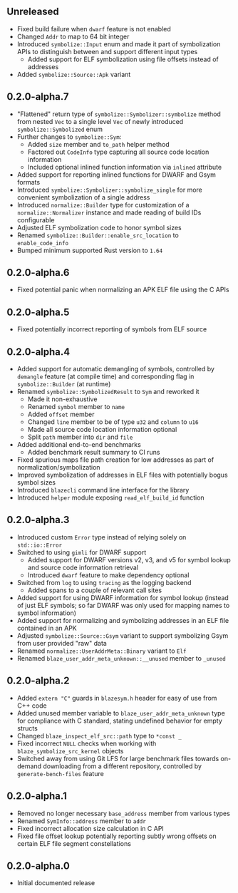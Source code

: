 Unreleased
----------
- Fixed build failure when `dwarf` feature is not enabled
- Changed `Addr` to map to 64 bit integer
- Introduced `symbolize::Input` enum and made it part of symbolization APIs to
  distinguish between and support different input types
  - Added support for ELF symbolization using file offsets instead of addresses
- Added `symbolize::Source::Apk` variant


0.2.0-alpha.7
-------------
- "Flattened" return type of `symbolize::Symbolizer::symbolize` method from
  nested `Vec` to a single level `Vec` of newly introduced
  `symbolize::Symbolized` enum
- Further changes to `symbolize::Sym`:
  - Added `size` member and `to_path` helper method
  - Factored out `CodeInfo` type capturing all source code location information
  - Included optional inlined function information via `inlined` attribute
- Added support for reporting inlined functions for DWARF and Gsym formats
- Introduced `symbolize::Symbolizer::symbolize_single` for more convenient
  symbolization of a single address
- Introduced `normalize::Builder` type for customization of a
  `normalize::Normalizer` instance and made reading of build IDs
  configurable
- Adjusted ELF symbolization code to honor symbol sizes
- Renamed `symbolize::Builder::enable_src_location` to `enable_code_info`
- Bumped minimum supported Rust version to `1.64`


0.2.0-alpha.6
-------------
- Fixed potential panic when normalizing an APK ELF file using the C APIs


0.2.0-alpha.5
-------------
- Fixed potentially incorrect reporting of symbols from ELF source


0.2.0-alpha.4
-------------
- Added support for automatic demangling of symbols, controlled by
  `demangle` feature (at compile time) and corresponding flag in
  `symbolize::Builder` (at runtime)
- Renamed `symbolize::SymbolizedResult` to `Sym` and reworked it
  - Made it non-exhaustive
  - Renamed `symbol` member to `name`
  - Added `offset` member
  - Changed `line` member to be of type `u32` and `column` to `u16`
  - Made all source code location information optional
  - Split `path` member into `dir` and `file`
- Added additional end-to-end benchmarks
  - Added benchmark result summary to CI runs
- Fixed spurious maps file path creation for low addresses as part of
  normalization/symbolization
- Improved symbolization of addresses in ELF files with potentially
  bogus symbol sizes
- Introduced `blazecli` command line interface for the library
- Introduced `helper` module exposing `read_elf_build_id` function


0.2.0-alpha.3
-------------
- Introduced custom `Error` type instead of relying solely on
  `std::io::Error`
- Switched to using `gimli` for DWARF support
  - Added support for DWARF versions v2, v3, and v5 for symbol lookup and source
    code information retrieval
  - Introduced `dwarf` feature to make dependency optional
- Switched from `log` to using `tracing` as the logging backend
  - Added spans to a couple of relevant call sites
- Added support for using DWARF information for symbol lookup (instead of just
  ELF symbols; so far DWARF was only used for mapping names to symbol
  information)
- Added support for normalizing and symbolizing addresses in an ELF file
  contained in an APK
- Adjusted `symbolize::Source::Gsym` variant to support symbolizing Gsym from
  user provided "raw" data
- Renamed `normalize::UserAddrMeta::Binary` variant to `Elf`
- Renamed `blaze_user_addr_meta_unknown::__unused` member to `_unused`


0.2.0-alpha.2
-------------
- Added `extern "C"` guards in `blazesym.h` header for easy of use from C++ code
- Added unused member variable to `blaze_user_addr_meta_unknown` type for
  compliance with C standard, stating undefined behavior for empty structs
- Changed `blaze_inspect_elf_src::path` type to `*const _`
- Fixed incorrect `NULL` checks when working with `blaze_symbolize_src_kernel`
  objects
- Switched away from using Git LFS for large benchmark files towards
  on-demand downloading from a different repository, controlled by
  `generate-bench-files` feature


0.2.0-alpha.1
-------------
- Removed no longer necessary `base_address` member from various types
- Renamed `SymInfo::address` member to `addr`
- Fixed incorrect allocation size calculation in C API
- Fixed file offset lookup potentially reporting subtly wrong offsets on
  certain ELF file segment constellations


0.2.0-alpha.0
-------------
- Initial documented release
